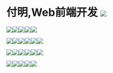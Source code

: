 # 付明,Web前端开发 <a href="https://zed.ink/cv/"><img align="center" src="https://img.shields.io/badge/查看我的简历-395060?style=for-the-badge&logo=github"></a> 

![](https://img.shields.io/badge/os-Debian-red?style=for-the-badge&logo=debian)![](https://img.shields.io/badge/ide-VScode-blue?style=for-the-badge&logo=visualstudiocode)![](https://img.shields.io/badge/vim-2bc451?style=for-the-badge&logo=vim)![](https://img.shields.io/badge/chrome-3366b7?style=for-the-badge&logo=google-chrome)![](https://img.shields.io/badge/firefox-d66133?style=for-the-badge&logo=firefox)

![](https://img.shields.io/badge/es6-CEB331?style=for-the-badge&logo=javascript)![](https://img.shields.io/badge/nodejs-67bc5c?style=for-the-badge&logo=node.js)![](https://img.shields.io/badge/react-8ba3c9?style=for-the-badge&logo=react)![](https://img.shields.io/badge/reactrouter-d37689?style=for-the-badge&logo=react-router)![](https://img.shields.io/badge/mobx-c48866?style=for-the-badge&logo=mobx)![](https://img.shields.io/badge/styled-935166?style=for-the-badge&logo=styled-components)

![](https://img.shields.io/badge/docker-2CB7EC?style=for-the-badge&logo=docker)![](https://img.shields.io/badge/openresty-74C053?style=for-the-badge&logo=nginx)![](https://img.shields.io/badge/npm-C60600?style=for-the-badge&logo=npm)![](https://img.shields.io/badge/webpack-1C74BA?style=for-the-badge&logo=webpack)![](https://img.shields.io/badge/babel-ccb233?style=for-the-badge&logo=babel)![](https://img.shields.io/badge/eslint-8080F2?style=for-the-badge&logo=eslint)

![](https://img.shields.io/badge/pug-593830?style=for-the-badge&logo=pug)![](https://img.shields.io/badge/reveal-918628?style=for-the-badge&logo=reveal.js)![](https://img.shields.io/badge/scss-b7457c?style=for-the-badge&logo=sass)![](https://img.shields.io/badge/html5-af3e1f?style=for-the-badge&logo=html5)![](https://img.shields.io/badge/markdown-ada9a9?style=for-the-badge&logo=markdown)

[//]: ![](https://img.shields.io/badge/vue3-33A06F?style=for-the-badge&logo=vue.js)
[//]: ![](https://img.shields.io/badge/jquery-78CFF5?style=for-the-badge&logo=jquery)
[//]: ![](https://img.shields.io/badge/vite-562a82?style=for-the-badge&logo=vite)
